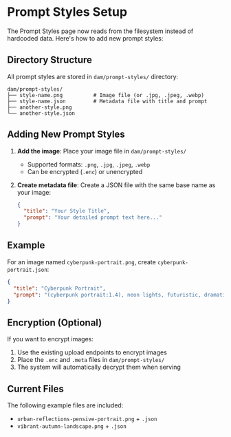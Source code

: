 # Prompt Styles Setup

The Prompt Styles page now reads from the filesystem instead of hardcoded data. Here's how to add new prompt styles:

## Directory Structure

All prompt styles are stored in `dam/prompt-styles/` directory:
```
dam/prompt-styles/
├── style-name.png          # Image file (or .jpg, .jpeg, .webp)
├── style-name.json         # Metadata file with title and prompt
├── another-style.png
└── another-style.json
```

## Adding New Prompt Styles

1. **Add the image**: Place your image file in `dam/prompt-styles/`
   - Supported formats: `.png`, `.jpg`, `.jpeg`, `.webp`
   - Can be encrypted (`.enc`) or unencrypted

2. **Create metadata file**: Create a JSON file with the same base name as your image:
   ```json
   {
     "title": "Your Style Title",
     "prompt": "Your detailed prompt text here..."
   }
   ```

## Example

For an image named `cyberpunk-portrait.png`, create `cyberpunk-portrait.json`:
```json
{
  "title": "Cyberpunk Portrait",
  "prompt": "(cyberpunk portrait:1.4), neon lights, futuristic, dramatic lighting, high contrast, digital art, sci-fi, urban setting, glowing elements, detailed face, atmospheric"
}
```

## Encryption (Optional)

If you want to encrypt images:
1. Use the existing upload endpoints to encrypt images
2. Place the `.enc` and `.meta` files in `dam/prompt-styles/`
3. The system will automatically decrypt them when serving

## Current Files

The following example files are included:
- `urban-reflections-pensive-portrait.png` + `.json`
- `vibrant-autumn-landscape.png` + `.json`
